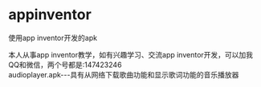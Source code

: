 # appinventor
使用app inventor开发的apk                                                                                                                   

本人从事app inventor教学，如有兴趣学习、交流app inventor开发，可以加我QQ和微信，两个号都是:147423246                                              
audioplayer.apk---具有从网络下载歌曲功能和显示歌词功能的音乐播放器
